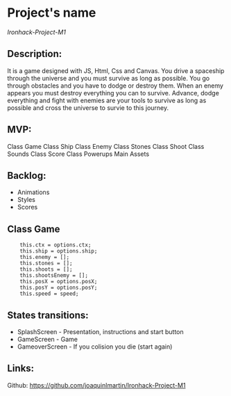 # Project's name

*Ironhack-Project-M1*

## Description:
It is a game designed with JS, Html, Css and Canvas. You drive a spaceship through the universe and you must survive as long as possible. You go through obstacles and you have to dodge or destroy them. When an enemy appears you must destroy everything you can to survive. Advance, dodge everything and fight with enemies are your tools to survive as long as possible and cross the universe to survie to this journey.
## MVP:

Class Game
Class Ship 
Class Enemy
Class Stones
Class Shoot
Class Sounds
Class Score
Class Powerups
Main
Assets

## Backlog:

- Animations
- Styles
- Scores

## Class Game

```
    this.ctx = options.ctx;
    this.ship = options.ship;
    this.enemy = [];
    this.stones = [];
    this.shoots = [];
    this.shootsEnemy = [];
    this.posX = options.posX;
    this.posY = options.posY;
    this.speed = speed; 
  ```

## States transitions:

- SplashScreen - Presentation, instructions and start button
- GameScreen - Game
- GameoverScreen - If you colision you die (start again)

## Links:

Github: https://github.com/joaquinlmartin/Ironhack-Project-M1